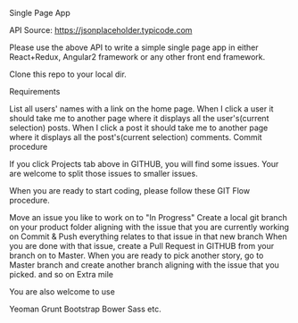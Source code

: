 Single Page App

API Source: https://jsonplaceholder.typicode.com

Please use the above API to write a simple single page app in either React+Redux, Angular2 framework or any other front end framework.

Clone this repo to your local dir.

Requirements

List all users' names with a link on the home page.
When I click a user it should take me to another page where it displays all the user's(current selection) posts.
When I click a post it should take me to another page where it displays all the post's(current selection) comments.
Commit procedure

If you click Projects tab above in GITHUB, you will find some issues. Your are welcome to split those issues to smaller issues.

When you are ready to start coding, please follow these GIT Flow procedure.

Move an issue you like to work on to "In Progress"
Create a local git branch on your product folder aligning with the issue that you are currently working on
Commit & Push everything relates to that issue in that new branch
When you are done with that issue, create a Pull Request in GITHUB from your branch on to Master.
When you are ready to pick another story, go to Master branch and create another branch aligning with the issue that you picked.
and so on
Extra mile

You are also welcome to use

Yeoman
Grunt
Bootstrap
Bower
Sass
etc.
